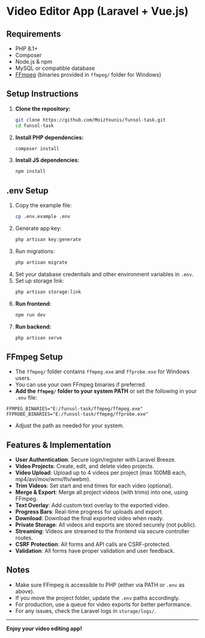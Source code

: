 # Video Editor App (Laravel + Vue.js)

## Requirements

-   PHP 8.1+
-   Composer
-   Node.js & npm
-   MySQL or compatible database
-   [FFmpeg](https://ffmpeg.org/) (binaries provided in `ffmpeg/` folder for Windows)

## Setup Instructions

1. **Clone the repository:**
    ```bash
    git clone https://github.com/MoizYounis/funsol-task.git
    cd funsol-task
    ```
2. **Install PHP dependencies:**
    ```bash
    composer install
    ```
3. **Install JS dependencies:**
    ```bash
    npm install
    ```

## .env Setup

1. Copy the example file:
    ```bash
    cp .env.example .env
    ```
2. Generate app key:
    ```bash
    php artisan key:generate
    ```
3. Run migrations:
    ```bash
    php artisan migrate
    ```
4. Set your database credentials and other environment variables in `.env`.
5. Set up storage link:
    ```bash
    php artisan storage:link
    ```
6. **Run frontend:**
    ```bash
    npm run dev
    ```
7. **Run backend:**
    ```bash
    php artisan serve
    ```

## FFmpeg Setup

-   The `ffmpeg/` folder contains `ffmpeg.exe` and `ffprobe.exe` for Windows users.
-   You can use your own FFmpeg binaries if preferred.
-   **Add the `ffmpeg/` folder to your system PATH** or set the following in your `.env` file:

```
FFMPEG_BINARIES="E:/funsol-task/ffmpeg/ffmpeg.exe"
FFPROBE_BINARIES="E:/funsol-task/ffmpeg/ffprobe.exe"
```

-   Adjust the path as needed for your system.

## Features & Implementation

-   **User Authentication**: Secure login/register with Laravel Breeze.
-   **Video Projects**: Create, edit, and delete video projects.
-   **Video Upload**: Upload up to 4 videos per project (max 100MB each, mp4/avi/mov/wmv/flv/webm).
-   **Trim Videos**: Set start and end times for each video (optional).
-   **Merge & Export**: Merge all project videos (with trims) into one, using FFmpeg.
-   **Text Overlay**: Add custom text overlay to the exported video.
-   **Progress Bars**: Real-time progress for uploads and export.
-   **Download**: Download the final exported video when ready.
-   **Private Storage**: All videos and exports are stored securely (not public).
-   **Streaming**: Videos are streamed to the frontend via secure controller routes.
-   **CSRF Protection**: All forms and API calls are CSRF-protected.
-   **Validation**: All forms have proper validation and user feedback.

## Notes

-   Make sure FFmpeg is accessible to PHP (either via PATH or `.env` as above).
-   If you move the project folder, update the `.env` paths accordingly.
-   For production, use a queue for video exports for better performance.
-   For any issues, check the Laravel logs in `storage/logs/`.

---

**Enjoy your video editing app!**
